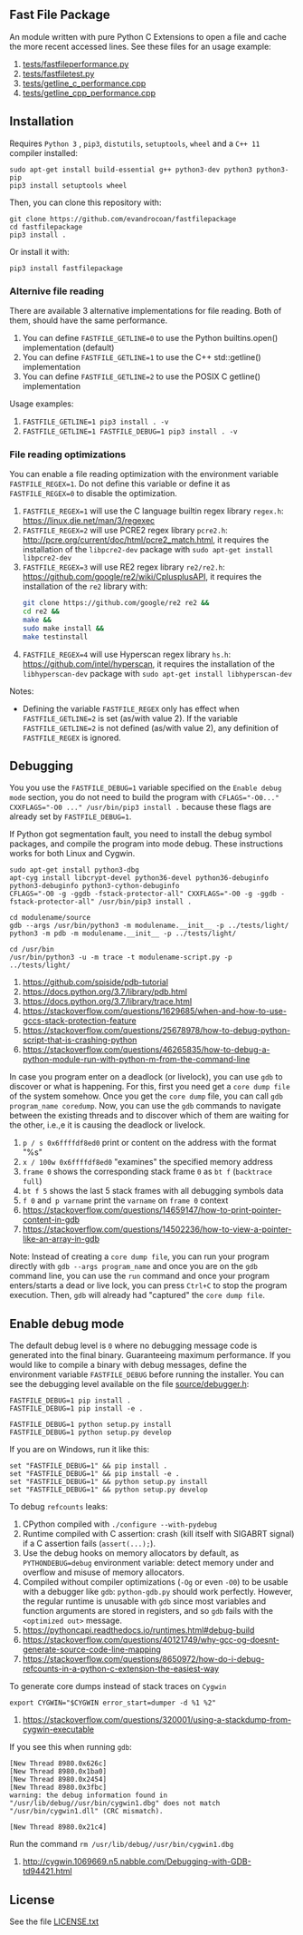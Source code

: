 
## Fast File Package

An module written with pure Python C Extensions to open a file and
cache the more recent accessed lines.
See these files for an usage example:
1. [tests/fastfileperformance.py](tests/fastfileperformance.py)
1. [tests/fastfiletest.py](tests/fastfiletest.py)
1. [tests/getline_c_performance.cpp](tests/getline_c_performance.cpp)
1. [tests/getline_cpp_performance.cpp](tests/getline_cpp_performance.cpp)


## Installation

Requires `Python 3` ,
`pip3`, `distutils`, `setuptools`, `wheel` and
a `C++ 11` compiler installed:
```
sudo apt-get install build-essential g++ python3-dev python3 python3-pip
pip3 install setuptools wheel
```

Then, you can clone this repository with:
```
git clone https://github.com/evandrocoan/fastfilepackage
cd fastfilepackage
pip3 install .
```

Or install it with:
```
pip3 install fastfilepackage
```

### Alternive file reading

There are available 3 alternative implementations for file reading.
Both of them,
should have the same performance.
1. You can define `FASTFILE_GETLINE=0` to use the Python builtins.open() implementation (default)
1. You can define `FASTFILE_GETLINE=1` to use the C++ std::getline() implementation
1. You can define `FASTFILE_GETLINE=2` to use the POSIX C getline() implementation

Usage examples:
1. `FASTFILE_GETLINE=1 pip3 install . -v`
1. `FASTFILE_GETLINE=1 FASTFILE_DEBUG=1 pip3 install . -v`


### File reading optimizations

You can enable a file reading optimization with the environment variable `FASTFILE_REGEX=1`.
Do not define this variable or define it as `FASTFILE_REGEX=0` to disable the optimization.

1. `FASTFILE_REGEX=1` will use the C language builtin regex library `regex.h`:
   https://linux.die.net/man/3/regexec
1. `FASTFILE_REGEX=2` will use PCRE2 regex library `pcre2.h`:
   http://pcre.org/current/doc/html/pcre2_match.html,
   it requires the installation of the `libpcre2-dev` package with `sudo apt-get install libpcre2-dev`
1. `FASTFILE_REGEX=3` will use RE2 regex library `re2/re2.h`:
   https://github.com/google/re2/wiki/CplusplusAPI,
   it requires the installation of the `re2` library with:
   ```sh
   git clone https://github.com/google/re2 re2 &&
   cd re2 &&
   make &&
   sudo make install &&
   make testinstall
   ```
1. `FASTFILE_REGEX=4` will use Hyperscan regex library `hs.h`:
   https://github.com/intel/hyperscan,
   it requires the installation of the `libhyperscan-dev` package with `sudo apt-get install libhyperscan-dev`

Notes:
 * Defining the variable `FASTFILE_REGEX` only has effect when `FASTFILE_GETLINE=2` is set (as/with value 2).
   If the variable `FASTFILE_GETLINE=2` is not defined (as/with value 2),
   any definition of `FASTFILE_REGEX` is ignored.


## Debugging

You you use the `FASTFILE_DEBUG=1` variable specified on the `Enable debug mode` section,
you do not need to build the program with `CFLAGS="-O0..." CXXFLAGS="-O0 ..."
/usr/bin/pip3 install .` because these flags are already set by
`FASTFILE_DEBUG=1`.

If Python got segmentation fault,
you need to install the debug symbol packages,
and compile the program into mode debug.
These instructions works for both Linux and
Cygwin.
```
sudo apt-get install python3-dbg
apt-cyg install libcrypt-devel python36-devel python36-debuginfo python3-debuginfo python3-cython-debuginfo
CFLAGS="-O0 -g -ggdb -fstack-protector-all" CXXFLAGS="-O0 -g -ggdb -fstack-protector-all" /usr/bin/pip3 install .

cd modulename/source
gdb --args /usr/bin/python3 -m modulename.__init__ -p ../tests/light/
python3 -m pdb -m modulename.__init__ -p ../tests/light/

cd /usr/bin
/usr/bin/python3 -u -m trace -t modulename-script.py -p ../tests/light/
```
1. https://github.com/spiside/pdb-tutorial
1. https://docs.python.org/3.7/library/pdb.html
1. https://docs.python.org/3.7/library/trace.html
1. https://stackoverflow.com/questions/1629685/when-and-how-to-use-gccs-stack-protection-feature
1. https://stackoverflow.com/questions/25678978/how-to-debug-python-script-that-is-crashing-python
1. https://stackoverflow.com/questions/46265835/how-to-debug-a-python-module-run-with-python-m-from-the-command-line

In case you program enter on a deadlock (or livelock),
you can use `gdb` to discover or what is happening.
For this,
first you need get a `core dump file` of the system somehow.
Once you get the `core dump` file,
you can call `gdb program_name coredump`.
Now,
you can use the `gdb` commands to navigate between the existing threads and
to discover which of them are waiting for the other,
i.e.,e it is causing the deadlock or livelock.
1. `p / s 0x6ffffdf8ed0` print or content on the address with the format "%s"
1. `x / 100w 0x6ffffdf8ed0` "examines" the specified memory address
1. `frame 0` shows the corresponding stack frame `0` as `bt f` (`backtrace full`)
1. `bt f 5` shows the last 5 stack frames with all debugging symbols data
1. `f 0` and` p varname` print the `varname` on `frame 0` context
1. https://stackoverflow.com/questions/14659147/how-to-print-pointer-content-in-gdb
1. https://stackoverflow.com/questions/14502236/how-to-view-a-pointer-like-an-array-in-gdb

Note:
Instead of creating a `core dump file`,
you can run your program directly with `gdb --args program_name` and
once you are on the `gdb` command line,
you can use the `run` command and
once your program enters/starts a dead or live lock,
you can press `Ctrl+C` to stop the program execution.
Then,
`gdb` will already had "captured" the `core dump file`.


## Enable debug mode

The default debug level is `0` where no debugging message code is generated into the final binary.
Guaranteeing maximum performance.
If you would like to compile a binary with debug messages,
define the environment variable `FASTFILE_DEBUG` before running the installer.
You can see the debugging level available on the file [source/debugger.h](source/debugger.h):
```
FASTFILE_DEBUG=1 pip install .
FASTFILE_DEBUG=1 pip install -e .

FASTFILE_DEBUG=1 python setup.py install
FASTFILE_DEBUG=1 python setup.py develop
```

If you are on Windows,
run it like this:
```
set "FASTFILE_DEBUG=1" && pip install .
set "FASTFILE_DEBUG=1" && pip install -e .
set "FASTFILE_DEBUG=1" && python setup.py install
set "FASTFILE_DEBUG=1" && python setup.py develop
```

To debug `refcounts` leaks:
1. CPython compiled with `./configure --with-pydebug`
1. Runtime compiled with C assertion:
   crash (kill itself with SIGABRT signal) if a C assertion fails (`assert(...);`).
1. Use the debug hooks on memory allocators by default,
   as `PYTHONDEBUG=debug` environment variable:
   detect memory under and overflow and
   misuse of memory allocators.
1. Compiled without compiler optimizations (`-Og` or even `-O0`) to be usable with a debugger like `gdb`:
   `python-gdb.py` should work perfectly.
   However,
   the regular runtime is unusable with `gdb` since most variables and
   function arguments are stored in registers,
   and so `gdb` fails with the `<optimized out>` message.
1. https://pythoncapi.readthedocs.io/runtimes.html#debug-build
1. https://stackoverflow.com/questions/40121749/why-gcc-og-doesnt-generate-source-code-line-mapping
1. https://stackoverflow.com/questions/8650972/how-do-i-debug-refcounts-in-a-python-c-extension-the-easiest-way

To generate core dumps instead of stack traces on `Cygwin`
```
export CYGWIN="$CYGWIN error_start=dumper -d %1 %2"
```
1. https://stackoverflow.com/questions/320001/using-a-stackdump-from-cygwin-executable

If you see this when running `gdb`:
```
[New Thread 8980.0x626c]
[New Thread 8980.0x1ba0]
[New Thread 8980.0x2454]
[New Thread 8980.0x3fbc]
warning: the debug information found in "/usr/lib/debug//usr/bin/cygwin1.dbg" does not match "/usr/bin/cygwin1.dll" (CRC mismatch).

[New Thread 8980.0x21c4]
```
Run the command `rm /usr/lib/debug//usr/bin/cygwin1.dbg`
1. http://cygwin.1069669.n5.nabble.com/Debugging-with-GDB-td94421.html


## License

See the file [LICENSE.txt](LICENSE.txt)

